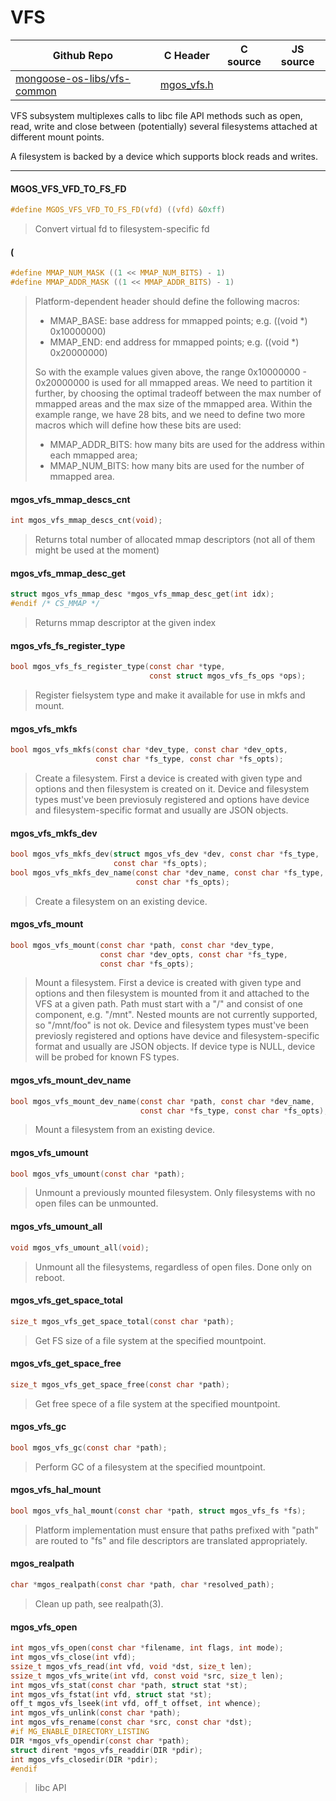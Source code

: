 # VFS
| Github Repo | C Header | C source  | JS source |
| ----------- | -------- | --------  | ----------------- |
| [mongoose-os-libs/vfs-common](https://github.com/mongoose-os-libs/vfs-common) | [mgos_vfs.h](https://github.com/mongoose-os-libs/vfs-common/blob/master/include/mgos_vfs.h) | &nbsp;  | &nbsp;         |

VFS subsystem multiplexes calls to libc file API methods such as open,
read, write and close between (potentially) several filesystems attached
at different mount points.

A filesystem is backed by a device which supports block reads and writes.


 ----- 
#### MGOS_VFS_VFD_TO_FS_FD

```c
#define MGOS_VFS_VFD_TO_FS_FD(vfd) ((vfd) &0xff)
```
>  Convert virtual fd to filesystem-specific fd 
#### (

```c
#define MMAP_NUM_MASK ((1 << MMAP_NUM_BITS) - 1)
#define MMAP_ADDR_MASK ((1 << MMAP_ADDR_BITS) - 1)
```
> 
> Platform-dependent header should define the following macros:
> 
> - MMAP_BASE: base address for mmapped points; e.g. ((void *) 0x10000000)
> - MMAP_END:  end address for mmapped points; e.g. ((void *) 0x20000000)
> 
> So with the example values given above, the range 0x10000000 - 0x20000000 is
> used for all mmapped areas. We need to partition it further, by choosing the
> optimal tradeoff between the max number of mmapped areas and the max size
> of the mmapped area. Within the example range, we have 28 bits, and we
> need to define two more macros which will define how these bits are used:
> 
> - MMAP_ADDR_BITS: how many bits are used for the address within each
>   mmapped area;
> - MMAP_NUM_BITS: how many bits are used for the number of mmapped area.
>  
#### mgos_vfs_mmap_descs_cnt

```c
int mgos_vfs_mmap_descs_cnt(void);
```
> 
> Returns total number of allocated mmap descriptors (not all of them might be
> used at the moment)
>  
#### mgos_vfs_mmap_desc_get

```c
struct mgos_vfs_mmap_desc *mgos_vfs_mmap_desc_get(int idx);
#endif /* CS_MMAP */
```
> 
> Returns mmap descriptor at the given index
>  
#### mgos_vfs_fs_register_type

```c
bool mgos_vfs_fs_register_type(const char *type,
                               const struct mgos_vfs_fs_ops *ops);
```
>  Register fielsystem type and make it available for use in mkfs and mount. 
#### mgos_vfs_mkfs

```c
bool mgos_vfs_mkfs(const char *dev_type, const char *dev_opts,
                   const char *fs_type, const char *fs_opts);
```
> 
> Create a filesystem.
> First a device is created with given type and options and then filesystem
> is created on it. Device and filesystem types must've been previosuly
> registered and options have device and filesystem-specific format
> and usually are JSON objects.
>  
#### mgos_vfs_mkfs_dev

```c
bool mgos_vfs_mkfs_dev(struct mgos_vfs_dev *dev, const char *fs_type,
                       const char *fs_opts);
bool mgos_vfs_mkfs_dev_name(const char *dev_name, const char *fs_type,
                            const char *fs_opts);
```
>  Create a filesystem on an existing device. 
#### mgos_vfs_mount

```c
bool mgos_vfs_mount(const char *path, const char *dev_type,
                    const char *dev_opts, const char *fs_type,
                    const char *fs_opts);
```
> 
> Mount a filesystem.
> First a device is created with given type and options and then filesystem
> is mounted from it and attached to the VFS at a given path.
> Path must start with a "/" and consist of one component, e.g. "/mnt".
> Nested mounts are not currently supported, so "/mnt/foo" is not ok.
> Device and filesystem types must've been previosly registered and options
> have device and filesystem-specific format and usually are JSON objects.
> If device type is NULL, device will be probed for known FS types.
>  
#### mgos_vfs_mount_dev_name

```c
bool mgos_vfs_mount_dev_name(const char *path, const char *dev_name,
                             const char *fs_type, const char *fs_opts);
```
> 
> Mount a filesystem from an existing device.
>  
#### mgos_vfs_umount

```c
bool mgos_vfs_umount(const char *path);
```
> 
> Unmount a previously mounted filesystem.
> Only filesystems with no open files can be unmounted.
>  
#### mgos_vfs_umount_all

```c
void mgos_vfs_umount_all(void);
```
> 
> Unmount all the filesystems, regardless of open files.
> Done only on reboot.
>  
#### mgos_vfs_get_space_total

```c
size_t mgos_vfs_get_space_total(const char *path);
```
> 
> Get FS size of a file system at the specified mountpoint.
>  
#### mgos_vfs_get_space_free

```c
size_t mgos_vfs_get_space_free(const char *path);
```
> 
> Get free spece of a file system at the specified mountpoint.
>  
#### mgos_vfs_gc

```c
bool mgos_vfs_gc(const char *path);
```
> 
> Perform GC of a filesystem at the specified mountpoint.
>  
#### mgos_vfs_hal_mount

```c
bool mgos_vfs_hal_mount(const char *path, struct mgos_vfs_fs *fs);
```
> 
> Platform implementation must ensure that paths prefixed with "path" are
> routed to "fs" and file descriptors are translated appropriately.
>  
#### mgos_realpath

```c
char *mgos_realpath(const char *path, char *resolved_path);
```
> 
> Clean up path, see realpath(3).
>  
#### mgos_vfs_open

```c
int mgos_vfs_open(const char *filename, int flags, int mode);
int mgos_vfs_close(int vfd);
ssize_t mgos_vfs_read(int vfd, void *dst, size_t len);
ssize_t mgos_vfs_write(int vfd, const void *src, size_t len);
int mgos_vfs_stat(const char *path, struct stat *st);
int mgos_vfs_fstat(int vfd, struct stat *st);
off_t mgos_vfs_lseek(int vfd, off_t offset, int whence);
int mgos_vfs_unlink(const char *path);
int mgos_vfs_rename(const char *src, const char *dst);
#if MG_ENABLE_DIRECTORY_LISTING
DIR *mgos_vfs_opendir(const char *path);
struct dirent *mgos_vfs_readdir(DIR *pdir);
int mgos_vfs_closedir(DIR *pdir);
#endif
```
>  libc API 
